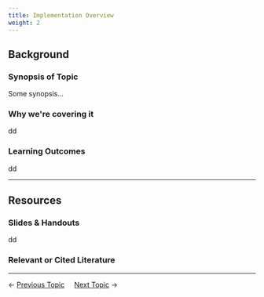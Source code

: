 ```yaml
---
title: Implementation Overview
weight: 2
---
```


## Background

### Synopsis of Topic

Some synopsis...

### Why we're covering it

dd

### Learning Outcomes

dd

------

## Resources

### Slides & Handouts

dd

### Relevant or Cited Literature



------

← [Previous Topic](2_Restoration_Process)      &nbsp;&nbsp;&nbsp;          [Next Topic](4_Management_Objectives) →